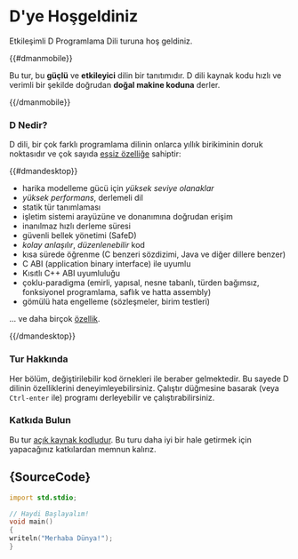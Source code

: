 # D'ye Hoşgeldiniz

Etkileşimli D Programlama Dili turuna hoş geldiniz.

{{#dmanmobile}}

Bu tur, bu __güçlü__ ve __etkileyici__ dilin bir tanıtımıdır. D dili kaynak kodu hızlı ve verimli bir şekilde doğrudan __doğal makine koduna__ derler.

{{/dmanmobile}}

### D Nedir?

D dili, bir çok farklı programlama dilinin onlarca yıllık birikiminin doruk noktasıdır ve çok sayıda [eşsiz özelliğe](http://dlang.org/overview.html) sahiptir:

{{#dmandesktop}}

- harika modelleme gücü için _yüksek seviye olanaklar_
- _yüksek performans_, derlemeli dil
- statik tür tanımlaması
- işletim sistemi arayüzüne ve donanımına doğrudan erişim
- inanılmaz hızlı derleme süresi
- güvenli bellek yönetimi (SafeD)
- _kolay anlaşılır_, _düzenlenebilir_ kod
- kısa sürede öğrenme (C benzeri sözdizimi, Java ve diğer dillere benzer)
- C ABI (application binary interface) ile uyumlu
- Kısıtlı C++ ABI uyumluluğu
- çoklu-paradigma (emirli, yapısal, nesne tabanlı, türden bağımsız, fonksiyonel programlama, saflık ve hatta assembly)
- gömülü hata engelleme (sözleşmeler, birim testleri)

... ve daha birçok [özellik](http://dlang.org/overview.html).

{{/dmandesktop}}

### Tur Hakkında

Her bölüm, değiştirilebilir kod örnekleri ile beraber gelmektedir. Bu sayede D dilinin özelliklerini deneyimleyebilirsiniz.
Çalıştır düğmesine basarak (veya `Ctrl-enter` ile) programı derleyebilir ve çalıştırabilirsiniz.

### Katkıda Bulun

Bu tur [açık kaynak kodludur](https://github.com/stonemaster/dlang-tour).
Bu turu daha iyi bir hale getirmek için yapacağınız katkılardan memnun kalırız.

## {SourceCode}

```d
import std.stdio;

// Haydi Başlayalım!
void main()
{
writeln("Merhaba Dünya!");
}
```
